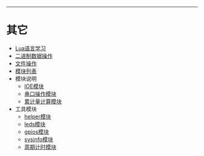 
---

# 其它

* [Lua语言学习](learning_lua.md)
* [二进制数据操作](binary.md)
* [文件操作](file.md)
* [模块列表](modules.md)
* 模块说明
    * [IOE模块](ioe.md)
    * [串口操作模块](serialdriver.md)
    * [累计量计算模块](summation.md)
* 工具模块
    * [helper模块](utils/helper.md)
    * [leds模块](utils/leds.md)
    * [gpios模块](utils/gpios.md)
    * [sysinfo模块](utils/sysinfo.md)
    * [周期计时模块](utils/timer.md)

